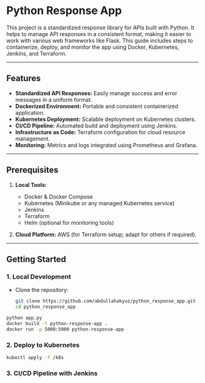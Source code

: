 # Python Response App

This project is a standardized response library for APIs built with Python. It helps to manage API responses in a consistent format, making it easier to work with various web frameworks like Flask. This guide includes steps to containerize, deploy, and monitor the app using Docker, Kubernetes, Jenkins, and Terraform.

---

## Features

- **Standardized API Responses:** Easily manage success and error messages in a uniform format.
- **Dockerized Environment:** Portable and consistent containerized application.
- **Kubernetes Deployment:** Scalable deployment on Kubernetes clusters.
- **CI/CD Pipeline:** Automated build and deployment using Jenkins.
- **Infrastructure as Code:** Terraform configuration for cloud resource management.
- **Monitoring:** Metrics and logs integrated using Prometheus and Grafana.

---

## Prerequisites

1. **Local Tools:**
   - Docker & Docker Compose
   - Kubernetes (Minikube or any managed Kubernetes service)
   - Jenkins
   - Terraform
   - Helm (optional for monitoring tools)
   
2. **Cloud Platform:** AWS (for Terraform setup; adapt for others if required).

---

## Getting Started

### 1. Local Development

- Clone the repository:
  ```bash
  git clone https://github.com/abdullahakyuz/python_response_app.git
  cd python_response_app

 ```bash
python app.py
docker build -t python-response-app .
docker run -p 5000:5000 python-response-app
```

### 2. Deploy to Kubernetes

 ```bash
kubectl apply -f /k8s
```

### 3. CI/CD Pipeline with Jenkins
